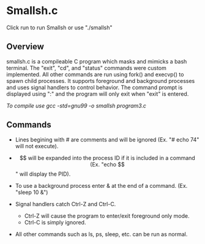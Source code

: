 # Smallsh.c

Click run to run Smallsh or use "./smallsh"

## Overview ##
smallsh.c is a compileable C program which masks and mimicks a bash terminal. 
The "exit", "cd", and "status" commands were custom implemented. All other commands are run using fork() and execvp() to spawn child processes. It supports foreground and background processes and uses signal handlers to control behavior. The command prompt is displayed using ":" and the program will only exit when "exit" is entered. 

*To  compile use gcc -std=gnu99 -o smallsh program3.c*

## Commands ##

- Lines begining with # are comments and will be ignored (Ex. "# echo 74" will not execute).

- $$ will be expanded into the process ID if it is included in a command (Ex. "echo $$" will display the PID).

- To use a background process enter & at the end of a command. (Ex. "sleep 10 &")

- Signal handlers catch Ctrl-Z and Ctrl-C. 
  - Ctrl-Z will cause the program to enter/exit foreground only mode.
  - Ctrl-C is simply ignored.

- All other commands such as ls, ps, sleep, etc. can be run as normal.
